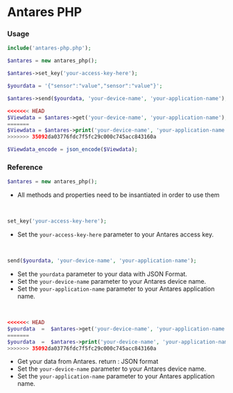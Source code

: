 # Antares PHP

### Usage
```php    
include('antares-php.php');

$antares = new antares_php();

$antares->set_key('your-access-key-here');

$yourdata = '{"sensor":"value","sensor":"value"}';

$antares->send($yourdata, 'your-device-name', 'your-application-name');  

<<<<<<< HEAD
$Viewdata = $antares->get('your-device-name', 'your-application-name');
=======
$Viewdata = $antares->print('your-device-name', 'your-application-name');
>>>>>>> 35092da03776fdc7f5fc29c000c745acc843160a

$Viewdata_encode = json_encode($Viewdata);
``` 


### Reference

```php
$antares = new antares_php(); 
```
- All methods and properties need to be insantiated in order to use them

<br/>

```php 
set_key('your-access-key-here');
``` 		
- Set the  `your-access-key-here` parameter to your Antares access key.

<br/>

```php 
send($yourdata, 'your-device-name', 'your-application-name'); 
``` 		
- Set the  `yourdata` parameter to your data with JSON Format.
- Set the  `your-device-name` parameter to your Antares device name.
- Set the  `your-application-name` parameter to your Antares application name.

<br/>

```php 
<<<<<<< HEAD
$yourdata  =  $antares->get('your-device-name', 'your-application-name');
=======
$yourdata  =  $antares->print('your-device-name', 'your-application-name');
>>>>>>> 35092da03776fdc7f5fc29c000c745acc843160a
``` 		
- Get your data from Antares. return : JSON format
- Set the  `your-device-name` parameter to your Antares device name.
- Set the  `your-application-name` parameter to your Antares application name.

